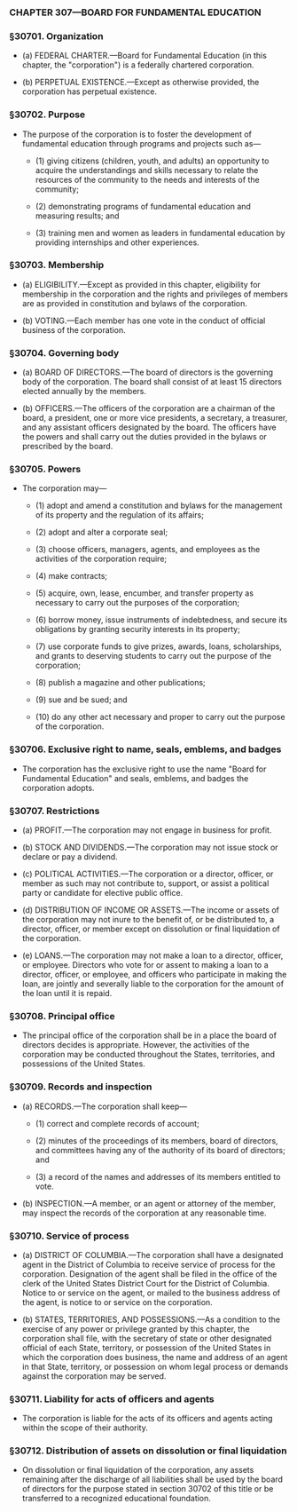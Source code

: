 ### **CHAPTER 307—BOARD FOR FUNDAMENTAL EDUCATION**

### §30701. Organization
* (a) FEDERAL CHARTER.—Board for Fundamental Education (in this chapter, the "corporation") is a federally chartered corporation.

* (b) PERPETUAL EXISTENCE.—Except as otherwise provided, the corporation has perpetual existence.

### §30702. Purpose
* The purpose of the corporation is to foster the development of fundamental education through programs and projects such as—

  * (1) giving citizens (children, youth, and adults) an opportunity to acquire the understandings and skills necessary to relate the resources of the community to the needs and interests of the community;

  * (2) demonstrating programs of fundamental education and measuring results; and

  * (3) training men and women as leaders in fundamental education by providing internships and other experiences.

### §30703. Membership
* (a) ELIGIBILITY.—Except as provided in this chapter, eligibility for membership in the corporation and the rights and privileges of members are as provided in constitution and bylaws of the corporation.

* (b) VOTING.—Each member has one vote in the conduct of official business of the corporation.

### §30704. Governing body
* (a) BOARD OF DIRECTORS.—The board of directors is the governing body of the corporation. The board shall consist of at least 15 directors elected annually by the members.

* (b) OFFICERS.—The officers of the corporation are a chairman of the board, a president, one or more vice presidents, a secretary, a treasurer, and any assistant officers designated by the board. The officers have the powers and shall carry out the duties provided in the bylaws or prescribed by the board.

### §30705. Powers
* The corporation may—

  * (1) adopt and amend a constitution and bylaws for the management of its property and the regulation of its affairs;

  * (2) adopt and alter a corporate seal;

  * (3) choose officers, managers, agents, and employees as the activities of the corporation require;

  * (4) make contracts;

  * (5) acquire, own, lease, encumber, and transfer property as necessary to carry out the purposes of the corporation;

  * (6) borrow money, issue instruments of indebtedness, and secure its obligations by granting security interests in its property;

  * (7) use corporate funds to give prizes, awards, loans, scholarships, and grants to deserving students to carry out the purpose of the corporation;

  * (8) publish a magazine and other publications;

  * (9) sue and be sued; and

  * (10) do any other act necessary and proper to carry out the purpose of the corporation.

### §30706. Exclusive right to name, seals, emblems, and badges
* The corporation has the exclusive right to use the name "Board for Fundamental Education" and seals, emblems, and badges the corporation adopts.

### §30707. Restrictions
* (a) PROFIT.—The corporation may not engage in business for profit.

* (b) STOCK AND DIVIDENDS.—The corporation may not issue stock or declare or pay a dividend.

* (c) POLITICAL ACTIVITIES.—The corporation or a director, officer, or member as such may not contribute to, support, or assist a political party or candidate for elective public office.

* (d) DISTRIBUTION OF INCOME OR ASSETS.—The income or assets of the corporation may not inure to the benefit of, or be distributed to, a director, officer, or member except on dissolution or final liquidation of the corporation.

* (e) LOANS.—The corporation may not make a loan to a director, officer, or employee. Directors who vote for or assent to making a loan to a director, officer, or employee, and officers who participate in making the loan, are jointly and severally liable to the corporation for the amount of the loan until it is repaid.

### §30708. Principal office
* The principal office of the corporation shall be in a place the board of directors decides is appropriate. However, the activities of the corporation may be conducted throughout the States, territories, and possessions of the United States.

### §30709. Records and inspection
* (a) RECORDS.—The corporation shall keep—

  * (1) correct and complete records of account;

  * (2) minutes of the proceedings of its members, board of directors, and committees having any of the authority of its board of directors; and

  * (3) a record of the names and addresses of its members entitled to vote.


* (b) INSPECTION.—A member, or an agent or attorney of the member, may inspect the records of the corporation at any reasonable time.

### §30710. Service of process
* (a) DISTRICT OF COLUMBIA.—The corporation shall have a designated agent in the District of Columbia to receive service of process for the corporation. Designation of the agent shall be filed in the office of the clerk of the United States District Court for the District of Columbia. Notice to or service on the agent, or mailed to the business address of the agent, is notice to or service on the corporation.

* (b) STATES, TERRITORIES, AND POSSESSIONS.—As a condition to the exercise of any power or privilege granted by this chapter, the corporation shall file, with the secretary of state or other designated official of each State, territory, or possession of the United States in which the corporation does business, the name and address of an agent in that State, territory, or possession on whom legal process or demands against the corporation may be served.

### §30711. Liability for acts of officers and agents
* The corporation is liable for the acts of its officers and agents acting within the scope of their authority.

### §30712. Distribution of assets on dissolution or final liquidation
* On dissolution or final liquidation of the corporation, any assets remaining after the discharge of all liabilities shall be used by the board of directors for the purpose stated in section 30702 of this title or be transferred to a recognized educational foundation.